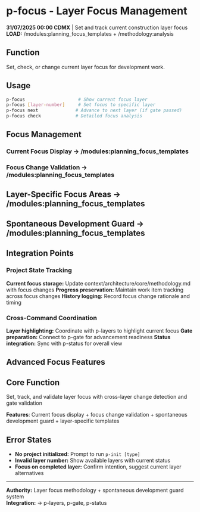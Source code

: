 # p-focus - Layer Focus Management

**31/07/2025 00:00 CDMX** | Set and track current construction layer focus
**LOAD:** /modules:planning_focus_templates + /methodology:analysis

## Function
Set, check, or change current layer focus for development work.

## Usage
```bash
p-focus                    # Show current focus layer
p-focus [layer-number]     # Set focus to specific layer
p-focus next              # Advance to next layer (if gate passed)
p-focus check             # Detailed focus analysis
```

## Focus Management

### Current Focus Display → /modules:planning_focus_templates

### Focus Change Validation → /modules:planning_focus_templates

## Layer-Specific Focus Areas → /modules:planning_focus_templates

## Spontaneous Development Guard → /modules:planning_focus_templates

## Integration Points

### Project State Tracking
**Current focus storage:** Update context/architecture/core/methodology.md with focus changes
**Progress preservation:** Maintain work item tracking across focus changes
**History logging:** Record focus change rationale and timing

### Cross-Command Coordination
**Layer highlighting:** Coordinate with p-layers to highlight current focus
**Gate preparation:** Connect to p-gate for advancement readiness
**Status integration:** Sync with p-status for overall view

## Advanced Focus Features

## Core Function
Set, track, and validate layer focus with cross-layer change detection and gate validation

**Features**: Current focus display + focus change validation + spontaneous development guard + layer-specific templates

## Error States
- **No project initialized:** Prompt to run `p-init [type]`
- **Invalid layer number:** Show available layers with current status
- **Focus on completed layer:** Confirm intention, suggest current layer alternatives

---
**Authority:** Layer focus methodology + spontaneous development guard system  
**Integration:** → p-layers, p-gate, p-status
